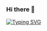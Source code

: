 ### Hi there 👋
[![Typing SVG](https://readme-typing-svg.herokuapp.com?font=Fira+Code&pause=1000&width=435&lines=I'm+backend+developer)](https://git.io/typing-svg)

<!--
**egorgeberleyn/egorgeberleyn** is a ✨ _special_ ✨ repository because its `README.md` (this file) appears on your GitHub profile.

Here are some ideas to get you started:

- 🔭 I’m currently working on ...
- 🌱 I’m currently learning ...
- 👯 I’m looking to collaborate on ...
- 🤔 I’m looking for help with ...
- 💬 Ask me about ...
- 📫 How to reach me: ...
- 😄 Pronouns: ...
- ⚡ Fun fact: ...
-->

